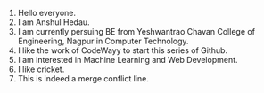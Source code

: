 1) Hello everyone.
2) I am Anshul Hedau.
3) I am currently persuing BE from Yeshwantrao Chavan College of Engineering, Nagpur in Computer Technology.
4) I like the work of CodeWayy to start this series of Github.
5) I am interested in Machine Learning and Web Development.
6) I like cricket.
7) This is indeed a merge conflict line.